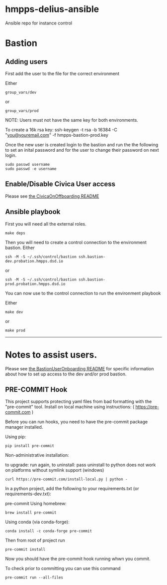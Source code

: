 # hmpps-delius-ansible
Ansible repo for instance control

# Bastion

## Adding users

First add the user to the file for the correct environment

Either

    group_vars/dev

or

    group_vars/prod

NOTE: Users must not have the same key for both environments.

To create a 16k rsa key:
    ssh-keygen -t rsa -b 16384  -C "you@youremail.com" -f hmpps-bastion-prod.key


Once the new user is created login to the bastion and run the
the following to set an inital password and for the user to
change their password on next login.

    sudo passwd username
    sudo passwd -e username


## Enable/Disable Civica User access

Please see [the CivicaOnOffboarding README](/CivicaOnOffboarding.md)
## Ansible playbook

First you will need all the external roles.

    make deps

Then you will need to create a control connection to the environment bastion.
Either

    ssh -M -S ~/.ssh/control/bastion ssh.bastion-dev.probation.hmpps.dsd.io

or

    ssh -M -S ~/.ssh/control/bastion ssh.bastion-prod.probation.hmpps.dsd.io

You can now use to the control connection to run the environment playbook

Either

    make dev

or

    make prod

------

# Notes to assist users.

Please see [the BastionUserOnboarding README](/BastionUserOnboarding-SSH-over-SSM.md) for specific information about how to set up access to the dev and/or prod bastion.

## PRE-COMMIT Hook

This project supports protecting yaml files from bad formatting with the "pre-commit" tool.
Install on local machine using instructions: ( https://pre-commit.com )


Before you can run hooks, you need to have the pre-commit package manager installed.

Using pip:
```
pip install pre-commit
```
Non-administrative installation:

to upgrade: run again, to uninstall: pass uninstall to python
does not work on platforms without symlink support (windows)
```
curl https://pre-commit.com/install-local.py | python -
```
In a python project, add the following to your requirements.txt (or requirements-dev.txt):

pre-commit
Using homebrew:
```
brew install pre-commit
```
Using conda (via conda-forge):
```
conda install -c conda-forge pre-commit
```

Then from root of project run
```
pre-commit install
```

Now you should have the pre-commit hook running whwn you commit.

To check prior to committing you can use this command
```
pre-commit run --all-files
```
